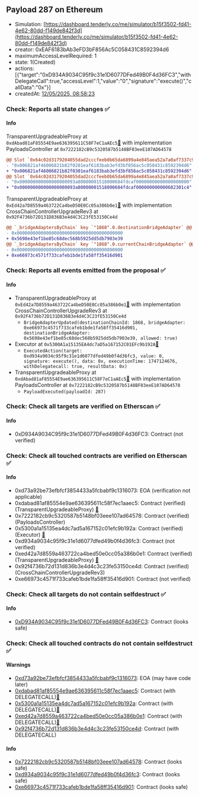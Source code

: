## Payload 287 on Ethereum

- Simulation: [https://dashboard.tenderly.co/me/simulator/b15f3502-fd41-4e62-80dd-f149de842f3d](https://dashboard.tenderly.co/me/simulator/b15f3502-fd41-4e62-80dd-f149de842f3d)
- creator: 0xEAF6183bAb3eFD3bF856Ac5C058431C8592394d6
- maximumAccessLevelRequired: 1
- state: 1(Created)
- actions: [{"target":"0xD934A9034C95f9c31e1D6077DFed49B0F4d36FC3","withDelegateCall":true,"accessLevel":1,"value":"0","signature":"execute()","callData":"0x"}]
- createdAt: [12/05/2025, 08:58:23](https://etherscan.io/tx/0x906594dce02ed2baf05a163ff9d95357deb979a9638513a9828982359c4775cb)

### Check: Reports all state changes :white_check_mark:

#### Info


TransparentUpgradeableProxy at `0xdAbad81aF85554E9ae636395611C58F7eC1aAEc5`[:ghost:](https://github.com/bgd-labs/aave-address-book "GovernanceV3Ethereum.PAYLOADS_CONTROLLER") with implementation PayloadsController at `0x7222182cB9c5320587b5148BF03eeE107AD64578`
```diff
@@ Slot `0x64c02d3179204055dad2cccfeeb0b65da6899a4e845aea52a7a0af7337c9130f` @@
- "0x006821af46006821b82f0201eaf6183bab3efd3bf856ac5c058431c8592394d6"
+ "0x006821af46006821b82f0301eaf6183bab3efd3bf856ac5c058431c8592394d6"
@@ Slot `0x64c02d3179204055dad2cccfeeb0b65da6899a4e845aea52a7a0af7337c91310` @@
- "0x000000000000000000093a80000001518000684fdcaf00000000000000000000"
+ "0x000000000000000000093a80000001518000684fdcaf000000000000682301c4"
```

TransparentUpgradeableProxy at `0xEd42a7D8559a463722Ca4beD50E0Cc05a386b0e1`[:ghost:](https://github.com/bgd-labs/aave-address-book "GovernanceV3Ethereum.CROSS_CHAIN_CONTROLLER") with implementation CrossChainControllerUpgradeRev3 at `0x92F4736b72D131D836B3e4d4C3C23fE53150Ce4d`
```diff
@@ `_bridgeAdaptersByChain` key `"1868".0.destinationBridgeAdapter` @@
- 0x0000000000000000000000000000000000000000
+ 0x5698e43ef1be85c68dec568b5925dd5db7903e39
@@ `_bridgeAdaptersByChain` key `"1868".0.currentChainBridgeAdapter` @@
- 0x0000000000000000000000000000000000000000
+ 0xe66973c4571f733cafeb1bde1fa58ff35416d901
```


### Check: Reports all events emitted from the proposal :white_check_mark:

#### Info

- TransparentUpgradeableProxy at `0xEd42a7D8559a463722Ca4beD50E0Cc05a386b0e1`[:ghost:](https://github.com/bgd-labs/aave-address-book "GovernanceV3Ethereum.CROSS_CHAIN_CONTROLLER") with implementation CrossChainControllerUpgradeRev3 at `0x92F4736b72D131D836B3e4d4C3C23fE53150Ce4d`
  - `BridgeAdapterUpdated(destinationChainId: 1868, bridgeAdapter: 0xe66973c4571f733cafeb1bde1fa58ff35416d901, destinationBridgeAdapter: 0x5698e43ef1be85c68dec568b5925dd5db7903e39, allowed: true)`
- Executor at `0x5300A1a15135EA4dc7aD5a167152C01EFc9b192A`[:ghost:](https://github.com/bgd-labs/aave-address-book "AaveV2Ethereum.POOL_ADMIN, AaveV2EthereumAMM.POOL_ADMIN, AaveV3Ethereum.ACL_ADMIN, AaveV3EthereumEtherFi.ACL_ADMIN, AaveV3EthereumLido.ACL_ADMIN, GovernanceV3Ethereum.EXECUTOR_LVL_1")
  - `ExecutedAction(target: 0xd934a9034c95f9c31e1d6077dfed49b0f4d36fc3, value: 0, signature: execute(), data: 0x, executionTime: 1747124676, withDelegatecall: true, resultData: 0x)`
- TransparentUpgradeableProxy at `0xdAbad81aF85554E9ae636395611C58F7eC1aAEc5`[:ghost:](https://github.com/bgd-labs/aave-address-book "GovernanceV3Ethereum.PAYLOADS_CONTROLLER") with implementation PayloadsController at `0x7222182cB9c5320587b5148BF03eeE107AD64578`
  - `PayloadExecuted(payloadId: 287)`

### Check: Check all targets are verified on Etherscan :white_check_mark:

#### Info

- 0xD934A9034C95f9c31e1D6077DFed49B0F4d36FC3: Contract (not verified) 

### Check: Check all touched contracts are verified on Etherscan :white_check_mark:

#### Info

- 0xd73a92be73efbfcf3854433a5fcbabf9c1316073: EOA (verification not applicable)
- 0xdabad81af85554e9ae636395611c58f7ec1aaec5: Contract (verified) (TransparentUpgradeableProxy) [:ghost:](https://github.com/bgd-labs/aave-address-book "GovernanceV3Ethereum.PAYLOADS_CONTROLLER")
- 0x7222182cb9c5320587b5148bf03eee107ad64578: Contract (verified) (PayloadsController) 
- 0x5300a1a15135ea4dc7ad5a167152c01efc9b192a: Contract (verified) (Executor) [:ghost:](https://github.com/bgd-labs/aave-address-book "AaveV2Ethereum.POOL_ADMIN, AaveV2EthereumAMM.POOL_ADMIN, AaveV3Ethereum.ACL_ADMIN, AaveV3EthereumEtherFi.ACL_ADMIN, AaveV3EthereumLido.ACL_ADMIN, GovernanceV3Ethereum.EXECUTOR_LVL_1")
- 0xd934a9034c95f9c31e1d6077dfed49b0f4d36fc3: Contract (not verified) 
- 0xed42a7d8559a463722ca4bed50e0cc05a386b0e1: Contract (verified) (TransparentUpgradeableProxy) [:ghost:](https://github.com/bgd-labs/aave-address-book "GovernanceV3Ethereum.CROSS_CHAIN_CONTROLLER")
- 0x92f4736b72d131d836b3e4d4c3c23fe53150ce4d: Contract (verified) (CrossChainControllerUpgradeRev3) 
- 0xe66973c4571f733cafeb1bde1fa58ff35416d901: Contract (not verified) 

### Check: Check all targets do not contain selfdestruct :white_check_mark:

#### Info

- [0xD934A9034C95f9c31e1D6077DFed49B0F4d36FC3](https://etherscan.io/address/0xD934A9034C95f9c31e1D6077DFed49B0F4d36FC3): Contract (looks safe)

### Check: Check all touched contracts do not contain selfdestruct :white_check_mark:

#### Warnings

- [0xd73a92be73efbfcf3854433a5fcbabf9c1316073](https://etherscan.io/address/0xd73a92be73efbfcf3854433a5fcbabf9c1316073): EOA (may have code later)
- [0xdabad81af85554e9ae636395611c58f7ec1aaec5](https://etherscan.io/address/0xdabad81af85554e9ae636395611c58f7ec1aaec5): Contract (with DELEGATECALL)[:ghost:](https://github.com/bgd-labs/aave-address-book "GovernanceV3Ethereum.PAYLOADS_CONTROLLER")
- [0x5300a1a15135ea4dc7ad5a167152c01efc9b192a](https://etherscan.io/address/0x5300a1a15135ea4dc7ad5a167152c01efc9b192a): Contract (with DELEGATECALL)[:ghost:](https://github.com/bgd-labs/aave-address-book "AaveV2Ethereum.POOL_ADMIN, AaveV2EthereumAMM.POOL_ADMIN, AaveV3Ethereum.ACL_ADMIN, AaveV3EthereumEtherFi.ACL_ADMIN, AaveV3EthereumLido.ACL_ADMIN, GovernanceV3Ethereum.EXECUTOR_LVL_1")
- [0xed42a7d8559a463722ca4bed50e0cc05a386b0e1](https://etherscan.io/address/0xed42a7d8559a463722ca4bed50e0cc05a386b0e1): Contract (with DELEGATECALL)[:ghost:](https://github.com/bgd-labs/aave-address-book "GovernanceV3Ethereum.CROSS_CHAIN_CONTROLLER")
- [0x92f4736b72d131d836b3e4d4c3c23fe53150ce4d](https://etherscan.io/address/0x92f4736b72d131d836b3e4d4c3c23fe53150ce4d): Contract (with DELEGATECALL)

#### Info

- [0x7222182cb9c5320587b5148bf03eee107ad64578](https://etherscan.io/address/0x7222182cb9c5320587b5148bf03eee107ad64578): Contract (looks safe)
- [0xd934a9034c95f9c31e1d6077dfed49b0f4d36fc3](https://etherscan.io/address/0xd934a9034c95f9c31e1d6077dfed49b0f4d36fc3): Contract (looks safe)
- [0xe66973c4571f733cafeb1bde1fa58ff35416d901](https://etherscan.io/address/0xe66973c4571f733cafeb1bde1fa58ff35416d901): Contract (looks safe)


